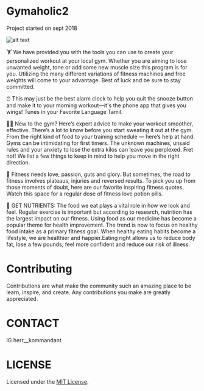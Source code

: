  # Gymaholic2

Project started on sept 2018


![alt text](https://lh3.googleusercontent.com/GUs3MVNP3Qo7IVF3rSV91fsud0ez9DBigThJg8utR_XGxuAMTY7HtKx1vHrEVVVrDfJM=s180)

🏋️ We have provided you with the tools you can use to create your personalized workout at your local gym. Whether you are aiming to lose unwanted weight, tone or add some new muscle size this program is for you. Utilizing the many different variations of fitness machines and free weights will come to your advantage. Best of luck and be sure to stay committed.

⏰ This may just be the best alarm clock to help you quit the snooze button and make it to your morning workout—it's the phone app that gives you wings! Tunes in your Favorite Language Tamil.

🕵️‍♂️ New to the gym? Here’s expert advice to make your workout smoother, effective. There’s a lot to know before you start sweating it out at the gym. From the right kind of food to your training schedule — here’s help at hand. Gyms can be intimidating for first timers. The unknown machines, unsaid rules and your anxiety to lose the extra kilos can leave you perplexed. Fret not! We list a few things to keep in mind to help you move in the right direction.

🔰 Fitness needs love, passion, guts and glory. But sometimes, the road to fitness involves plateaus, injuries and reversed results. To pick you up from those moments of doubt, here are our favorite inspiring fitness quotes. Watch this space for a regular dose of fitness love potion pills.

🍳 GET NUTRIENTS: The food we eat plays a vital role in how we look and feel. Regular exercise is important but according to research, nutrition has the largest impact on our fitness. Using food as our medicine has become a popular theme for health improvement.
The trend is now to focus on healthy food intake as a primary fitness goal. When healthy eating habits become a lifestyle, we are healthier and happier. ​Eating right allows us to reduce body fat, lose a few pounds, feel more confident and reduce our risk of illness.

# Contributing

   Contributions are what make the community such an amazing place to be learn, inspire, and create. Any contributions you make are greatly appreciated.

# CONTACT
   
   IG  herr__kommandant
  
# LICENSE

Licensed under the [MIT License](LICENSE).
